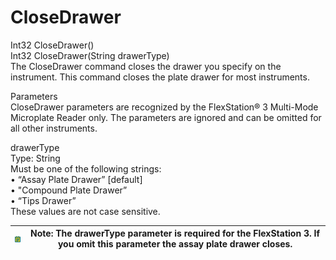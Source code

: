 # CloseDrawer

Int32 CloseDrawer()\
Int32 CloseDrawer(String drawerType)\
The CloseDrawer command closes the drawer you specify on the instrument. This command closes the plate drawer for most instruments.

Parameters\
CloseDrawer parameters are recognized by the FlexStation® 3 Multi-Mode Microplate Reader only. The parameters are ignored and can be omitted for all other instruments.

drawerType\
Type: String\
Must be one of the following strings:\
• “Assay Plate Drawer” \[default]\
• "Compound Plate Drawer”\
• “Tips Drawer”\
These values are not case sensitive.

| <img src="../../../../../.gitbook/assets/1 (14) (1).png" alt="" data-size="original"> | Note: The drawerType parameter is required for the FlexStation 3. If you omit this parameter the assay plate drawer closes. |
| ------------------------------------------------------------------------------------- | --------------------------------------------------------------------------------------------------------------------------- |
